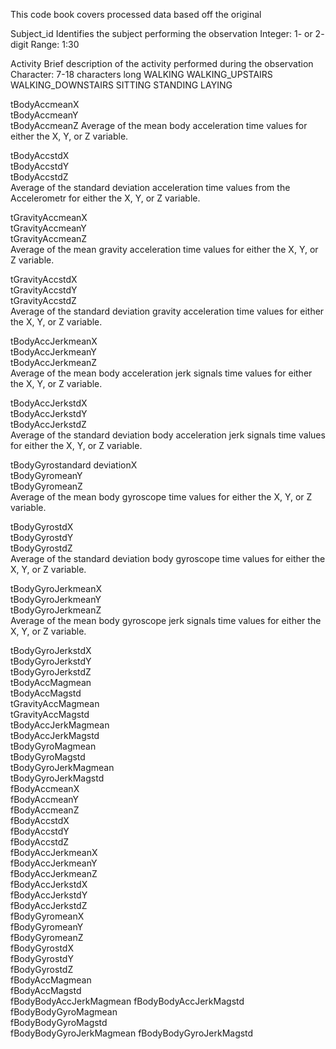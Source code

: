 This code book covers processed data based off the original 





Subject_id 
    Identifies the subject performing the observation
    Integer: 1- or 2- digit
    Range: 1:30
    
Activity
    Brief description of the activity performed during the observation
    Character: 7-18 characters long
    WALKING
    WALKING_UPSTAIRS
    WALKING_DOWNSTAIRS
    SITTING
    STANDING
    LAYING

tBodyAccmeanX           
tBodyAccmeanY            
tBodyAccmeanZ
    Average of the mean body acceleration time values for either the X, Y, or Z variable. 

tBodyAccstdX            
tBodyAccstdY             
tBodyAccstdZ             
    Average of the standard deviation acceleration time values from the Accelerometr for either the X, Y, or Z variable. 

tGravityAccmeanX        
tGravityAccmeanY         
tGravityAccmeanZ         
    Average of the mean gravity acceleration time values for either the X, Y, or Z variable. 

tGravityAccstdX         
tGravityAccstdY          
tGravityAccstdZ         
    Average of the standard deviation gravity acceleration time values for either the X, Y, or Z variable. 

tBodyAccJerkmeanX       
tBodyAccJerkmeanY        
tBodyAccJerkmeanZ        
    Average of the mean body acceleration jerk signals time values for either the X, Y, or Z variable. 

tBodyAccJerkstdX        
tBodyAccJerkstdY         
tBodyAccJerkstdZ         
    Average of the standard deviation body acceleration jerk signals time values for either the X, Y, or Z variable. 

tBodyGyrostandard deviationX          
tBodyGyromeanY           
tBodyGyromeanZ           
    Average of the mean body gyroscope time values for either the X, Y, or Z variable. 

tBodyGyrostdX           
tBodyGyrostdY            
tBodyGyrostdZ            
    Average of the standard deviation body gyroscope time values for either the X, Y, or Z variable. 

tBodyGyroJerkmeanX      
tBodyGyroJerkmeanY       
tBodyGyroJerkmeanZ       
    Average of the mean body gyroscope jerk signals time values for either the X, Y, or Z variable. 

tBodyGyroJerkstdX       
tBodyGyroJerkstdY        
tBodyGyroJerkstdZ        
tBodyAccMagmean         
tBodyAccMagstd           
tGravityAccMagmean       
tGravityAccMagstd       
tBodyAccJerkMagmean      
tBodyAccJerkMagstd       
tBodyGyroMagmean        
tBodyGyroMagstd          
tBodyGyroJerkMagmean     
tBodyGyroJerkMagstd     
fBodyAccmeanX            
fBodyAccmeanY            
fBodyAccmeanZ           
fBodyAccstdX             
fBodyAccstdY             
fBodyAccstdZ            
fBodyAccJerkmeanX        
fBodyAccJerkmeanY        
fBodyAccJerkmeanZ       
fBodyAccJerkstdX         
fBodyAccJerkstdY         
fBodyAccJerkstdZ        
fBodyGyromeanX           
fBodyGyromeanY           
fBodyGyromeanZ          
fBodyGyrostdX            
fBodyGyrostdY            
fBodyGyrostdZ           
fBodyAccMagmean          
fBodyAccMagstd           
fBodyBodyAccJerkMagmean 
fBodyBodyAccJerkMagstd   
fBodyBodyGyroMagmean     
fBodyBodyGyroMagstd     
fBodyBodyGyroJerkMagmean 
fBodyBodyGyroJerkMagstd 
